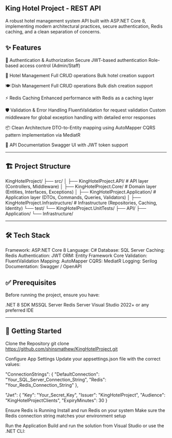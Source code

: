King Hotel Project - REST API
--------------------------------------------------------------------------------------------------------------
 
A robust hotel management system API built with ASP.NET Core 8, implementing modern architectural practices, secure authentication, Redis caching, and a clean separation of concerns.

✨ Features
--------------------------------------------------------------------------------------------------------------
🔐 Authentication & Authorization
Secure JWT-based authentication
Role-based access control (Admin/Staff)

🏨 Hotel Management
Full CRUD operations
Bulk hotel creation support

🍽️ Dish Management
Full CRUD operations
Bulk dish creation support

⚡ Redis Caching
Enhanced performance with Redis as a caching layer

🛡️ Validation & Error Handling
FluentValidation for request validation
Custom middleware for global exception handling with detailed error responses

📦 Clean Architecture
DTO-to-Entity mapping using AutoMapper
CQRS pattern implementation via MediatR

📘 API Documentation
Swagger UI with JWT token support

--------------------------------------------------------------------------------------------------------------
🏗️ Project Structure
--------------------------------------------------------------------------------------------------------------
KingHotelProject/
├── src/
│   ├── KingHotelProject.API/            # API layer (Controllers, Middleware)
│   ├── KingHotelProject.Core/           # Domain layer (Entities, Interfaces, Exceptions)
│   ├── KingHotelProject.Application/    # Application layer (DTOs, Commands, Queries, Validators)
│   ├── KingHotelProject.Infrastructure/ # Infrastructure (Repositories, Caching, Identity)
└── test/
    └── KingHotelProject.UnitTests/
        ├── API/
        ├── Application/
        └── Infrastructure/

--------------------------------------------------------------------------------------------------------------

🛠️ Tech Stack
--------------------------------------------------------------------------------------------------------------
Framework: ASP.NET Core 8
Language: C#
Database: SQL Server
Caching: Redis
Authentication: JWT
ORM: Entity Framework Core
Validation: FluentValidation
Mapping: AutoMapper
CQRS: MediatR
Logging: Serilog
Documentation: Swagger / OpenAPI

✅ Prerequisites
--------------------------------------------------------------------------------------------------------------
Before running the project, ensure you have:

.NET 8 SDK
MSSQL Server
Redis Server
Visual Studio 2022+ or any preferred IDE

--------------------------------------------------------------------------------------------------------------

🚀 Getting Started
--------------------------------------------------------------------------------------------------------------
Clone the Repository
git clone https://github.com/shinsmathew/KingHotelProject.git

Configure App Settings
Update your appsettings.json file with the correct values:

"ConnectionStrings": {
  "DefaultConnection": "Your_SQL_Server_Connection_String",
  "Redis": "Your_Redis_Connection_String"
},

"Jwt": {
  "Key": "Your_Secret_Key",
  "Issuer": "KingHotelProject",
  "Audience": "KingHotelProjectClients",
  "ExpiryMinutes": 30
}

Ensure Redis is Running
Install and run Redis on your system
Make sure the Redis connection string matches your environment setup

Run the Application
Build and run the solution from Visual Studio or use the .NET CLI:

